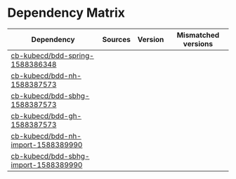 # Dependency Matrix

Dependency | Sources | Version | Mismatched versions
---------- | ------- | ------- | -------------------
[cb-kubecd/bdd-spring-1588386348](https://github.com/cb-kubecd/bdd-spring-1588386348.git) |  | []() | 
[cb-kubecd/bdd-nh-1588387573](https://github.com/cb-kubecd/bdd-nh-1588387573.git) |  | []() | 
[cb-kubecd/bdd-sbhg-1588387573](https://github.com/cb-kubecd/bdd-sbhg-1588387573.git) |  | []() | 
[cb-kubecd/bdd-gh-1588387573](https://github.com/cb-kubecd/bdd-gh-1588387573.git) |  | []() | 
[cb-kubecd/bdd-nh-import-1588389990](https://github.com/cb-kubecd/bdd-nh-import-1588389990.git) |  | []() | 
[cb-kubecd/bdd-sbhg-import-1588389990](https://github.com/cb-kubecd/bdd-sbhg-import-1588389990.git) |  | []() | 
